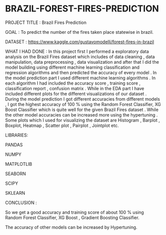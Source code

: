 # BRAZIL-FOREST-FIRES-PREDICTION

PROJECT TITLE : Brazil Fires Prediction

GOAL : To predict the number of the fires taken place statewise in brazil.

DATASET : https://www.kaggle.com/gustavomodelli/forest-fires-in-brazil

WHAT I HAD DONE : In this project first I performed a exploratory data analysis on the Brazil Fires dataset which includes of data cleaning , data manipulation, data preprocessing , data visualization and after that I did the model building using different machine learning classification and regression algorithms and then predicted the accuracy of every model . In the model prediction part I used different machine learning algorithms . In each algorithm I had included the accuracy score , training score , classification report , confusion matrix . While in the EDA part I have included different plots for the different visualizations of our dataset . During the model prediction I got different accuracies from different models , I got the highest accuracy of 100 % using the Random Forest Classifier, XG Boost Classifier which is quite well for the given Brazil Fires dataset . While the other model accuracies can be increased more using the hypertuning . Some plots which I used for visualizing the dataset are Histogram , Barplot , Boxplot, Heatmap , Scatter plot , Pairplot , Jointplot etc.

LIBRARIES:

PANDAS

NUMPY

MATPLOTLIB

SEABORN

SCIPY

SKLEARN

CONCLUSION :

So we get a good accuracy and training score of about 100 % using Random Forest Classifier, XG Boost , Gradient Boosting Classifier.

The accuracy of other models can be increased by Hypertuning.

